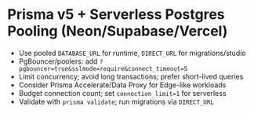 # Prisma v5 + Serverless Postgres Pooling (Neon/Supabase/Vercel)

- Use pooled `DATABASE_URL` for runtime, `DIRECT_URL` for migrations/studio
- PgBouncer/poolers: add `?pgbouncer=true&sslmode=require&connect_timeout=5`
- Limit concurrency; avoid long transactions; prefer short-lived queries
- Consider Prisma Accelerate/Data Proxy for Edge-like workloads
- Budget connection count; set `connection_limit=1` for serverless
- Validate with `prisma validate`; run migrations via `DIRECT_URL`
